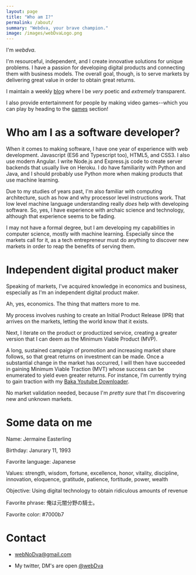 ```yaml
---
layout: page
title: "Who am I?"
permalink: /about/
summary: "Webdva, your brave champion."
image: /images/webDvaLogo.png
---
```


I'm *webdva*.

I'm resourceful, independent, and I create innovative solutions for unique problems. I have a passion for developing digital products and connecting them with business models. The overall goal, though, is to serve markets by delivering great value in order to obtain great returns.

I maintain a weekly [blog](/blog/) where I be *very* poetic and *extremely* transparent.

I also provide entertainment for people by making video games--which you can play by heading to the [games](/games/) section!

# Who am I as a software developer?

When it comes to making software, I have one year of experience with web development. Javascript (ES6 and Typescript too), HTML5, and CSS3. I also use modern Angular. I write Node.js and Express.js code to create server backends that usually live on Heroku. I do have familiarity with Python and Java, and I should probably use Python more when making products that use machine learning.

Due to my studies of years past, I'm also familiar with computing architecture, such as how and why processor level instructions work. That low level machine language understanding really *does* help with developing software. So, yes, I have experience with archaic science and technology, although that experience seems to be fading.

I may not have a formal degree, but I am developing my capabilities in computer science, mostly with machine learning. Especially since the markets call for it, as a tech entrepreneur must do anything to discover new markets in order to reap the benefits of serving them.

# Independent digital product maker

Speaking of markets, I've acquired knowledge in economics and business, especially as I'm an independent digital product maker.

Ah, yes, economics. The thing that matters more to me.

My process involves rushing to create an Initial Product Release (IPR) that arrives on the markets, letting the world know that it exists.

Next, I iterate on the product or productized service, creating a greater version that I can deem as the Minimum Viable Product (MVP).

A long, sustained campaign of promotion and increasing market share follows, so that great returns on investment can be made. Once a substantial change in the market has occurred, I will then have succeeded in gaining Minimum Viable Traction (MVT) whose success can be enumerated to yield even greater returns. For instance, I'm currently trying to gain traction with my [Baka Youtube Downloader](https://www.bakayoutube.com).

No market validation needed, because I'm *pretty sure* that I'm discovering new and unknown markets.

# Some data on me

Name: Jermaine Easterling

Birthday: Janurary 11, 1993

Favorite language: Japanese

Values: strength, wisdom, fortune, excellence, honor, vitality, discipline, innovation, eloquence, gratitude, patience, fortitude, power, wealth

Objective: Using digital technology to obtain ridiculous amounts of revenue

Favorite phrase: 俺は元闇分野の騎士。

Favorite color: #7000b7

# Contact

 * [webNoDva@gmail.com](mailto:webNoDva@gmail.com)

 * My twitter, DM's are open [@webDva](https://twitter.com/webDva)